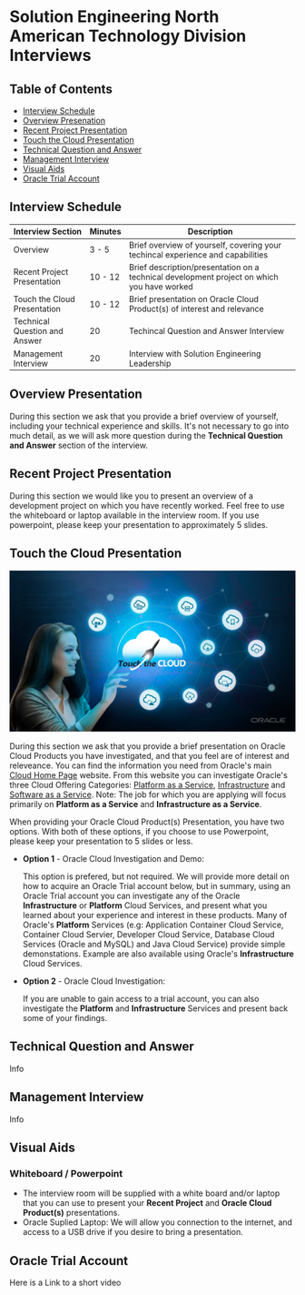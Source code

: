 # Solution Engineering North American Technology Division Interviews

## Table of Contents
- [Interview Schedule](#Interview-Schedule)
- [Overview Presenation](#Overview-Presentation)
- [Recent Project Presentation](#Recent-Project-Presentation)
- [Touch the Cloud Presentation](#Touch-the-Cloud-Presentation)
- [Technical Question and Answer](#Technical-Question-and-Answer)
- [Management Interview](#Management-Interview)
- [Visual Aids](#Visual-Aids)
- [Oracle Trial Account](#Oracle-Trial-Account)



## Interview Schedule

| Interview Section | Minutes | Description |
| --- | --- | --- | 
| Overview | 3 - 5 | Brief overview of yourself, covering your techincal experience and capabilities |
| Recent Project Presentation | 10 - 12 | Brief description/presentation on a technical development project on which you have worked |
| Touch the Cloud Presentation | 10 - 12 | Brief presentation on Oracle Cloud Product(s) of interest and relevance |
| Technical Question and Answer | 20 | Techincal Question and Answer Interview |
| Management Interview | 20 | Interview with Solution Engineering Leadership|


## Overview Presentation

During this section we ask that you provide a brief overview of yourself, including your technical experience and skills. It's not necessary to go into much detail, as we will ask more question during the **Technical Question and Answer** section of the interview. 

## Recent Project Presentation

During this section we would like you to present an overview of a development project on which you have recently worked. Feel free to use the whiteboard or laptop available in the interview room. If you use powerpoint, please keep your presentation to approximately 5 slides. 

## Touch the Cloud Presentation

![Touch The Cloud](../common/images/Touch-the-Cloud.jpg)

During this section we ask that you provide a brief presentation on Oracle Cloud Products you have investigated, and that you feel are of interest and releveance. You can find the information you need from Oracle's main [Cloud Home Page](https://cloud.oracle.com/) website. From this website you can investigate Oracle's three Cloud Offering Categories: [Platform as a Service](https://cloud.oracle.com/en_US/paas), [Infrastructure](https://cloud.oracle.com/en_US/iaas) and [Software as a Service](https://cloud.oracle.com/en_US/saas). Note: The job for which you are applying will focus primarily on **Platform as a Service** and **Infrastructure as a Service**.  

When providing your Oracle Cloud Product(s) Presentation, you have two options. With both of these options, if you choose to use Powerpoint, please keep your presentation to 5 slides or less. 

- **Option 1** - Oracle Cloud Investigation and Demo:

    This option is prefered, but not required. We will provide more detail on how to acquire an Oracle Trial account below, but in summary, using an Oracle Trial account you can investigate any of the Oracle **Infrastructure** or **Platform** Cloud Services, and present what you learned about your experience and interest in these products. Many of Oracle's **Platform** Services (e.g: Application Container Cloud Service, Container Cloud Servier, Developer Cloud Service, Database Cloud Services (Oracle and MySQL) and Java Cloud Service) provide simple demonstations. Example are also available using Oracle's **Infrastructure** Cloud Services. 

- **Option 2** - Oracle Cloud Investigation:

    If you are unable to gain access to a trial account, you can also investigate the **Platform** and **Infrastructure** Services and present back some of your findings. 

## Technical Question and Answer

Info

## Management Interview

Info

## Visual Aids

### Whiteboard / Powerpoint

- The interview room will be supplied with a white board and/or laptop that you can use to present your **Recent Project** and **Oracle Cloud Product(s)** presentations.
- Oracle Suplied Laptop: We will allow you connection to the internet, and access to a USB drive if you desire to bring a presentation.

## Oracle Trial Account

Here is a Link to a short video 